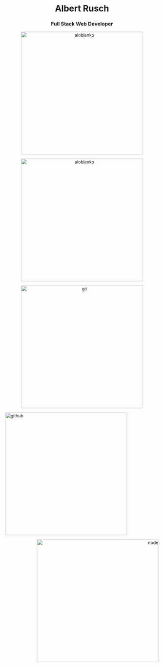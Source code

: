 
<h1 align="center">Albert Rusch</h1>
<h3 align="center">Full Stack Web Developer</h3>


<p align="center">
  <img width="400" src="https://github-readme-stats.vercel.app/api?username=aloblanko&show_icons=true&locale=en" alt="aloblanko">
</p>

<p align="center">
  <img width="400" src="https://github-readme-stats.vercel.app/api/top-langs?username=aloblanko&show_icons=true&locale=en&layout=compact" alt="aloblanko">
</p>

<p align="center">
  <img width="400" src="https://media.giphy.com/media/kH6CqYiquZawmU1HI6/giphy.gif" alt="git">
</p>

<p align="left">
  <img width="400" src="https://media.giphy.com/media/du3J3cXyzhj75IOgvA/giphy.gif" alt="github">
</p>

<p align="right">
  <img width="400" src="https://media.giphy.com/media/kdFc8fubgS31b8DsVu/giphy.gif" alt="node">
</p>
